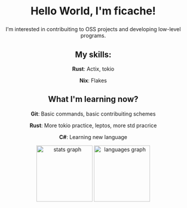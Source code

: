 <h1 align="center">Hello World, I'm ficache!</h1>

###

<div align="center">

I'm interested in contribuiting to OSS projects and developing low-level programs.


## My skills:

**Rust**:
Actix, tokio

**Nix**: 
Flakes


## What I'm learning now?

**Git**:
Basic commands, basic contribuiting schemes

**Rust**:
More tokio practice, leptos, more std pracrice

**C#**:
Learning new language
<div align="center">
  <img src="https://github-readme-stats.vercel.app/api?username=ficache&hide_title=false&hide_rank=false&show_icons=true&include_all_commits=true&count_private=true&disable_animations=false&theme=dark&locale=en&hide_border=false&order=1" height="150" alt="stats graph"  />
  <img src="https://github-readme-stats.vercel.app/api/top-langs?username=ficache&locale=en&hide_title=false&layout=compact&card_width=320&langs_count=5&theme=dark&hide_border=false&order=2" height="150" alt="languages graph"  />
</div>

###
